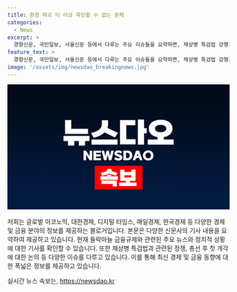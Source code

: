 ```yaml
---
title: 환경 파괴 더 이상 묵인할 수 없는 문제
categories:
  - News
excerpt: >
  경향신문, 국민일보, 서울신문 등에서 다루는 주요 이슈들을 요약하면, 채상병 특검법 강행과 관련된 정치적 갈등, 국정쇄신과 관련된 여당과 야당의 입장 대립, 자영업자 지원 정책에 대한 논란 등이 촉발된 상황으로 보입니다. 특검법 처리와 관련된 민생 문제와 국정쇄신에 대한 관심이 집중되고 있습니다. 해당 이슈들은 규제 혁파, 신임 금융위원장 임명, 상속세 인하 등과 같은 경제 정책에도 영향을 미치고 있습니다.
feature_text: >
  경향신문, 국민일보, 서울신문 등에서 다루는 주요 이슈들을 요약하면, 채상병 특검법 강행과 관련된 정치적 갈등, 국정쇄신과 관련된 여당과 야당의 입장 대립, 자영업자 지원 정책에 대한 논란 등이 촉발된 상황으로 보입니다. 특검법 처리와 관련된 민생 문제와 국정쇄신에 대한 관심이 집중되고 있습니다. 해당 이슈들은 규제 혁파, 신임 금융위원장 임명, 상속세 인하 등과 같은 경제 정책에도 영향을 미치고 있습니다.
image: '/assets/img/newsdao_breakingnews.jpg'
---
```


<p><img src="/assets/img/newsdao_breakingnews.jpg" alt="ranknews 속보" /></p>

<p>저희는 글로벌 이코노믹, 대한경제, 디지털 타임스, 매일경제, 한국경제 등 다양한 경제 및 금융 분야의 정보를 제공하는 블로거입니다. 본문은 다양한 신문사의 기사 내용을 요약하여 제공하고 있습니다. 현재 들락마늘 금융규제와 관련된 주요 뉴스와 정치적 상황에 대한 기사를 확인할 수 있습니다. 또한 채상병 특검법과 관련된 정쟁, 총선 후 첫 개각에 대한 논의 등 다양한 이슈를 다루고 있습니다. 이를 통해 최신 경제 및 금융 동향에 대한 폭넓은 정보를 제공하고 있습니다.</p>
실시간 뉴스 속보는, <a href="https://newsdao.kr" rel="dofollow">https://newsdao.kr</a>


